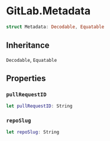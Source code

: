 # GitLab.Metadata

``` swift
struct Metadata:​ Decodable, Equatable
```

## Inheritance

`Decodable`, `Equatable`

## Properties

### `pullRequestID`

``` swift
let pullRequestID:​ String
```

### `repoSlug`

``` swift
let repoSlug:​ String
```
